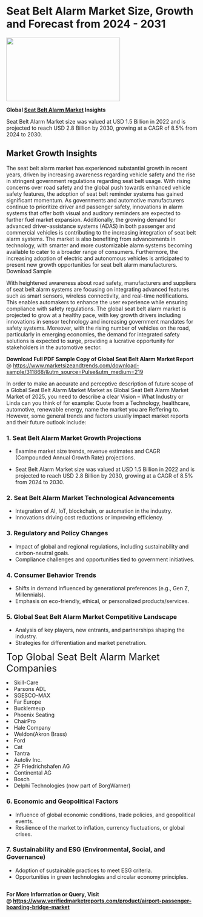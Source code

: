 <H1>Seat Belt Alarm Market Size, Growth and Forecast from 2024 - 2031</H1><img class="aligncenter size-medium wp-image-584254" src="https://thirdeyenews.in/wp-content/uploads/2024/09/Global-Market-Research-300x168.jpeg" alt="" width="300" height="168" /><p><strong>Global&nbsp;<a href="https://www.marketsizeandtrends.com/download-sample/311868/&amp;utm_source=Pulse&amp;utm_medium=219">Seat Belt Alarm Market</a> Insights</strong></p><p>Seat Belt Alarm Market size was valued at USD 1.5 Billion in 2022 and is projected to reach USD 2.8 Billion by 2030, growing at a CAGR of 8.5% from 2024 to 2030.</p><p><h2>Market Growth Insights</h2> <p>The seat belt alarm market has experienced substantial growth in recent years, driven by increasing awareness regarding vehicle safety and the rise in stringent government regulations regarding seat belt usage. With rising concerns over road safety and the global push towards enhanced vehicle safety features, the adoption of seat belt reminder systems has gained significant momentum. As governments and automotive manufacturers continue to prioritize driver and passenger safety, innovations in alarm systems that offer both visual and auditory reminders are expected to further fuel market expansion. Additionally, the growing demand for advanced driver-assistance systems (ADAS) in both passenger and commercial vehicles is contributing to the increasing integration of seat belt alarm systems. The market is also benefiting from advancements in technology, with smarter and more customizable alarm systems becoming available to cater to a broader range of consumers. Furthermore, the increasing adoption of electric and autonomous vehicles is anticipated to present new growth opportunities for seat belt alarm manufacturers. Download Sample </p> <p>With heightened awareness about road safety, manufacturers and suppliers of seat belt alarm systems are focusing on integrating advanced features such as smart sensors, wireless connectivity, and real-time notifications. This enables automakers to enhance the user experience while ensuring compliance with safety regulations. The global seat belt alarm market is projected to grow at a healthy pace, with key growth drivers including innovations in sensor technology and increasing government mandates for safety systems. Moreover, with the rising number of vehicles on the road, particularly in emerging economies, the demand for integrated safety solutions is expected to surge, providing a lucrative opportunity for stakeholders in the automotive sector.</p> <p></p><p><span class=""><strong>Download Full PDF Sample Copy of Global Seat Belt Alarm Market Report</strong> @ <a href="https://www.marketsizeandtrends.com/download-sample/311868/&amp;utm_source=Pulse&amp;utm_medium=219" target="_blank">https://www.marketsizeandtrends.com/download-sample/311868/&amp;utm_source=Pulse&amp;utm_medium=219</a></span></p><p>In order to make an accurate and perceptive description of future scope of a Global&nbsp;Seat Belt Alarm Market Market as Global&nbsp;Seat Belt Alarm Market Market of 2025, you need to describe a clear Vision &ndash; What Industry or Linda can you think of for example: Quote from a Technology, healthcare, automotive, renewable energy, name the market you are Reffering to. However, some general trends and factors usually impact market reports and their future outlook include:</p><h3>1.&nbsp;<strong>Seat Belt Alarm Market Growth Projections</strong></h3><ul><li>Examine market size trends, revenue estimates and CAGR (Compounded Annual Growth Rate) projections.</li><li><p>Seat Belt Alarm Market size was valued at USD 1.5 Billion in 2022 and is projected to reach USD 2.8 Billion by 2030, growing at a CAGR of 8.5% from 2024 to 2030.</p></li></ul><h3>2.&nbsp;<strong>Seat Belt Alarm Market Technological Advancements</strong></h3><ul><li>Integration of AI, IoT, blockchain, or automation in the industry.</li><li>Innovations driving cost reductions or improving efficiency.</li></ul><h3>3.&nbsp;<strong>Regulatory and Policy Changes</strong></h3><ul><li>Impact of global and regional regulations, including sustainability and carbon-neutral goals.</li><li>Compliance challenges and opportunities tied to government initiatives.</li></ul><h3>4.&nbsp;<strong>Consumer Behavior Trends</strong></h3><ul><li>Shifts in demand influenced by generational preferences (e.g., Gen Z, Millennials).</li><li>Emphasis on eco-friendly, ethical, or personalized products/services.</li></ul><h3>5.&nbsp;<strong>Global Seat Belt Alarm Market Competitive Landscape</strong></h3><ul><li>Analysis of key players, new entrants, and partnerships shaping the industry.</li><li>Strategies for differentiation and market penetration.</li></ul><p data-pm-slice="1 1 []"><span style="color: inherit; font-family: inherit; font-size: 25px;">Top Global Seat Belt Alarm Market Companies</span></p><div class="" data-test-id=""><p><li>Skill-Care</li><li> Parsons ADL</li><li> SGESCO-MAX</li><li> Far Europe</li><li> Bucklemeup</li><li> Phoenix Seating</li><li> ChairPro</li><li> Hale Company</li><li> Weldon(Akron Brass)</li><li> Ford</li><li> Cat</li><li> Tantra</li><li> Autoliv Inc.</li><li> ZF Friedrichshafen AG</li><li> Continental AG</li><li> Bosch</li><li> Delphi Technologies (now part of BorgWarner)</li></p></div><h3>6.&nbsp;<strong>Economic and Geopolitical Factors</strong></h3><ul><li>Influence of global economic conditions, trade policies, and geopolitical events.</li><li>Resilience of the market to inflation, currency fluctuations, or global crises.</li></ul><h3>7.&nbsp;<strong>Sustainability and ESG (Environmental, Social, and Governance)</strong></h3><ul><li>Adoption of sustainable practices to meet ESG criteria.</li><li>Opportunities in green technologies and circular economy principles.</li></ul><h2><strong style="font-size: 14px;">For More Information or Query, Visit @&nbsp;</strong><a style="background-color: #ffffff; font-size: 14px;" href="https://www.marketsizeandtrends.com/report/seat-belt-alarm-market/" target="_blank">https://www.verifiedmarketreports.com/product/airport-passenger-boarding-bridge-market</a></h2>
